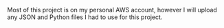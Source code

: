 Most of this project is on my personal AWS account, however I will upload any JSON and Python files I had to use for this project. 

